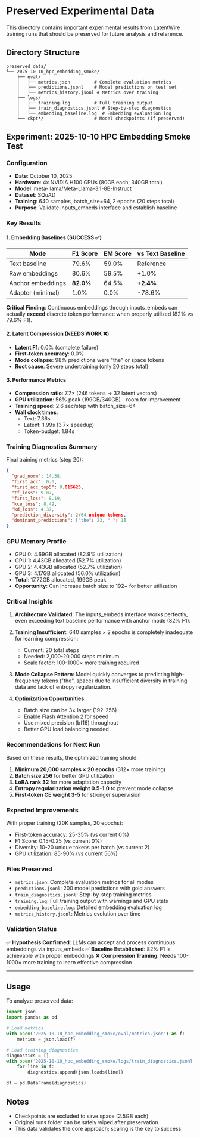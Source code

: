 # Preserved Experimental Data

This directory contains important experimental results from LatentWire training runs that should be preserved for future analysis and reference.

## Directory Structure

```
preserved_data/
└── 2025-10-10_hpc_embedding_smoke/
    ├── eval/
    │   ├── metrics.json         # Complete evaluation metrics
    │   ├── predictions.jsonl    # Model predictions on test set
    │   └── metrics_history.jsonl # Metrics over training
    ├── logs/
    │   ├── training.log         # Full training output
    │   ├── train_diagnostics.jsonl # Step-by-step diagnostics
    │   └── embedding_baseline.log  # Embedding evaluation log
    └── ckpt*/                   # Model checkpoints (if preserved)
```

## Experiment: 2025-10-10 HPC Embedding Smoke Test

### Configuration
- **Date**: October 10, 2025
- **Hardware**: 4x NVIDIA H100 GPUs (80GB each, 340GB total)
- **Model**: meta-llama/Meta-Llama-3.1-8B-Instruct
- **Dataset**: SQuAD
- **Training**: 640 samples, batch_size=64, 2 epochs (20 steps total)
- **Purpose**: Validate inputs_embeds interface and establish baseline

### Key Results

#### 1. Embedding Baselines (SUCCESS ✅)
| Mode | F1 Score | EM Score | vs Text Baseline |
|------|----------|----------|------------------|
| Text baseline | 79.6% | 59.0% | Reference |
| Raw embeddings | 80.6% | 59.5% | +1.0% |
| Anchor embeddings | **82.0%** | 64.5% | **+2.4%** |
| Adapter (minimal) | 1.0% | 0.0% | -78.6% |

**Critical Finding**: Continuous embeddings through inputs_embeds can actually **exceed** discrete token performance when properly utilized (82% vs 79.6% F1).

#### 2. Latent Compression (NEEDS WORK ❌)
- **Latent F1**: 0.0% (complete failure)
- **First-token accuracy**: 0.0%
- **Mode collapse**: 98% predictions were "the" or space tokens
- **Root cause**: Severe undertraining (only 20 steps total)

#### 3. Performance Metrics
- **Compression ratio**: 7.7× (246 tokens → 32 latent vectors)
- **GPU utilization**: 56% peak (199GB/340GB) - room for improvement
- **Training speed**: 2.6 sec/step with batch_size=64
- **Wall clock times**:
  - Text: 7.36s
  - Latent: 1.99s (3.7× speedup)
  - Token-budget: 1.84s

### Training Diagnostics Summary

Final training metrics (step 20):
```json
{
  "grad_norm": 14.38,
  "first_acc": 0.0,
  "first_acc_top5": 0.015625,
  "tf_loss": 9.07,
  "first_loss": 8.19,
  "kce_loss": 8.49,
  "kd_loss": 4.37,
  "prediction_diversity": 2/64 unique tokens,
  "dominant_predictions": ["the": 23, " ": 1]
}
```

### GPU Memory Profile
- GPU 0: 4.69GB allocated (82.9% utilization)
- GPU 1: 4.43GB allocated (52.7% utilization)
- GPU 2: 4.43GB allocated (52.7% utilization)
- GPU 3: 4.17GB allocated (56.0% utilization)
- **Total**: 17.72GB allocated, 199GB peak
- **Opportunity**: Can increase batch size to 192+ for better utilization

### Critical Insights

1. **Architecture Validated**: The inputs_embeds interface works perfectly, even exceeding text baseline performance with anchor mode (82% F1).

2. **Training Insufficient**: 640 samples × 2 epochs is completely inadequate for learning compression:
   - Current: 20 total steps
   - Needed: 2,000-20,000 steps minimum
   - Scale factor: 100-1000× more training required

3. **Mode Collapse Pattern**: Model quickly converges to predicting high-frequency tokens ("the", space) due to insufficient diversity in training data and lack of entropy regularization.

4. **Optimization Opportunities**:
   - Batch size can be 3× larger (192-256)
   - Enable Flash Attention 2 for speed
   - Use mixed precision (bf16) throughout
   - Better GPU load balancing needed

### Recommendations for Next Run

Based on these results, the optimized training should:
1. **Minimum 20,000 samples × 20 epochs** (312× more training)
2. **Batch size 256** for better GPU utilization
3. **LoRA rank 32** for more adaptation capacity
4. **Entropy regularization weight 0.5-1.0** to prevent mode collapse
5. **First-token CE weight 3-5** for stronger supervision

### Expected Improvements
With proper training (20K samples, 20 epochs):
- First-token accuracy: 25-35% (vs current 0%)
- F1 Score: 0.15-0.25 (vs current 0%)
- Diversity: 10-20 unique tokens per batch (vs current 2)
- GPU utilization: 85-90% (vs current 56%)

### Files Preserved
- `metrics.json`: Complete evaluation metrics for all modes
- `predictions.jsonl`: 200 model predictions with gold answers
- `train_diagnostics.jsonl`: Step-by-step training metrics
- `training.log`: Full training output with warnings and GPU stats
- `embedding_baseline.log`: Detailed embedding evaluation log
- `metrics_history.jsonl`: Metrics evolution over time

### Validation Status
✅ **Hypothesis Confirmed**: LLMs can accept and process continuous embeddings via inputs_embeds
✅ **Baseline Established**: 82% F1 is achievable with proper embeddings
❌ **Compression Training**: Needs 100-1000× more training to learn effective compression

---

## Usage

To analyze preserved data:

```python
import json
import pandas as pd

# Load metrics
with open('2025-10-10_hpc_embedding_smoke/eval/metrics.json') as f:
    metrics = json.load(f)

# Load training diagnostics
diagnostics = []
with open('2025-10-10_hpc_embedding_smoke/logs/train_diagnostics.jsonl') as f:
    for line in f:
        diagnostics.append(json.loads(line))

df = pd.DataFrame(diagnostics)
```

## Notes
- Checkpoints are excluded to save space (2.5GB each)
- Original runs folder can be safely wiped after preservation
- This data validates the core approach; scaling is the key to success